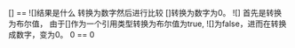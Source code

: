 [] == ![]结果是什么
转换为数字然后进行比较
[]转换为数字为0。
![] 首先是转换为布尔值，
由于[]作为一个引用类型转换为布尔值为true,
![]为false，进而在转换成数字，变为0。
0 == 0